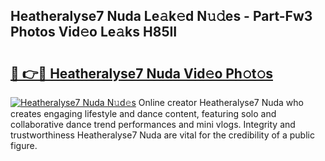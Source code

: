 ## Heatheralyse7 Nuda Le𝚊k𝚎d N𝚞𝚍es - Part-Fw3 Photos Vid𝚎o Le𝚊ks H85II

# <h2><a href="http://fbf0nhd.evod.top/?m=Heatheralyse7+Nuda">🔗 👉🔴 Heatheralyse7 Nuda Vid𝚎o Ph𝚘t𝚘s</a></h2>

[![Heatheralyse7 Nuda N𝚞d𝚎s](https://i.imgur.com/8V9OHl7.gif)](http://fbf0nhd.evod.top/?m=Heatheralyse7+Nuda)
Online creator Heatheralyse7 Nuda who creates engaging lifestyle and dance content, featuring solo and collaborative dance trend performances and mini vlogs. Integrity and trustworthiness Heatheralyse7 Nuda are vital for the credibility of a public figure. 
